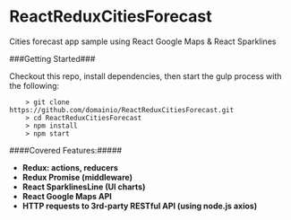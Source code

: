 # ReactReduxCitiesForecast

Cities forecast app sample using React Google Maps & React Sparklines

###Getting Started###

Checkout this repo, install dependencies, then start the gulp process with the following:

```
	> git clone https://github.com/domainio/ReactReduxCitiesForecast.git
	> cd ReactReduxCitiesForecast
	> npm install
	> npm start
```

####Covered Features:#####

* __Redux: actions, reducers__
* __Redux Promise (middleware)__
* __React SparklinesLine (UI charts)__
* __React Google Maps API__
* __HTTP requests to 3rd-party RESTful API (using node.js axios)__
